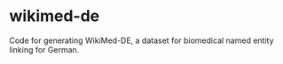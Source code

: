 # wikimed-de
Code for generating WikiMed-DE, a dataset for biomedical named entity linking for German.

